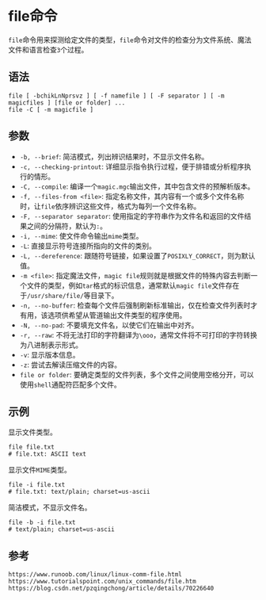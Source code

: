 # file命令
`file`命令用来探测给定文件的类型，`file`命令对文件的检查分为文件系统、魔法文件和语言检查`3`个过程。

## 语法

```shell
file [ -bchikLnNprsvz ] [ -f namefile ] [ -F separator ] [ -m magicfiles ] [file or folder] ...
file -C [ -m magicfile ]
```

## 参数
* `-b, --brief`: 简洁模式，列出辨识结果时，不显示文件名称。
* `-c, --checking-printout`: 详细显示指令执行过程，便于排错或分析程序执行的情形。
* `-C, --compile`: 编译一个`magic.mgc`输出文件，其中包含文件的预解析版本。
* `-f, --files-from <file>`: 指定名称文件，其内容有一个或多个文件名称时，让`file`依序辨识这些文件，格式为每列一个文件名称。
* `-F, --separator separator`: 使用指定的字符串作为文件名和返回的文件结果之间的分隔符，默认为`:`。
* `-i, --mime`: 使文件命令输出`mime`类型。
* `-L`: 直接显示符号连接所指向的文件的类别。
* `-L, --dereference`: 跟随符号链接，如果设置了`POSIXLY_CORRECT`，则为默认值。
* `-m <file>`: 指定魔法文件，`magic file`规则就是根据文件的特殊内容去判断一个文件的类型，例如`tar`格式的标识信息，通常默认`magic file`文件存在于`/usr/share/file/`等目录下。
* `-n, --no-buffer`: 检查每个文件后强制刷新标准输出，仅在检查文件列表时才有用，该选项供希望从管道输出文件类型的程序使用。
* `-N, --no-pad`: 不要填充文件名，以使它们在输出中对齐。
* `-r, --raw`: 不将无法打印的字符翻译为`\ooo`，通常文件将不可打印的字符转换为八进制表示形式。
* `-v`: 显示版本信息。
* `-z`: 尝试去解读压缩文件的内容。
* `file or folder`: 要确定类型的文件列表，多个文件之间使用空格分开，可以使用`shell`通配符匹配多个文件。

## 示例

显示文件类型。

```shell
file file.txt
# file.txt: ASCII text
```

显示文件`MIME`类型。

```shell
file -i file.txt
# file.txt: text/plain; charset=us-ascii
```

简洁模式，不显示文件名。

```shell
file -b -i file.txt
# text/plain; charset=us-ascii
```




## 参考

```
https://www.runoob.com/linux/linux-comm-file.html
https://www.tutorialspoint.com/unix_commands/file.htm
https://blog.csdn.net/pzqingchong/article/details/70226640
```
